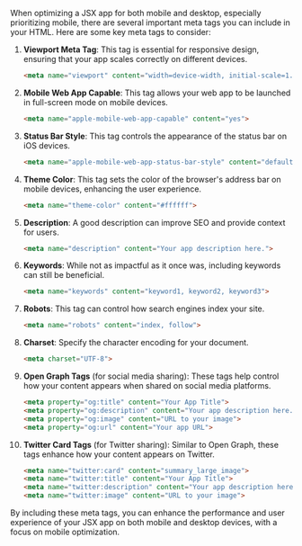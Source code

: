 When optimizing a JSX app for both mobile and desktop, especially prioritizing mobile, there are several important meta tags you can include in your HTML. Here are some key meta tags to consider:

1. **Viewport Meta Tag**:
   This tag is essential for responsive design, ensuring that your app scales correctly on different devices.
   ```html
   <meta name="viewport" content="width=device-width, initial-scale=1.0, maximum-scale=1.0, user-scalable=no">
   ```

2. **Mobile Web App Capable**:
   This tag allows your web app to be launched in full-screen mode on mobile devices.
   ```html
   <meta name="apple-mobile-web-app-capable" content="yes">
   ```

3. **Status Bar Style**:
   This tag controls the appearance of the status bar on iOS devices.
   ```html
   <meta name="apple-mobile-web-app-status-bar-style" content="default">
   ```

4. **Theme Color**:
   This tag sets the color of the browser's address bar on mobile devices, enhancing the user experience.
   ```html
   <meta name="theme-color" content="#ffffff">
   ```

5. **Description**:
   A good description can improve SEO and provide context for users.
   ```html
   <meta name="description" content="Your app description here.">
   ```

6. **Keywords**:
   While not as impactful as it once was, including keywords can still be beneficial.
   ```html
   <meta name="keywords" content="keyword1, keyword2, keyword3">
   ```

7. **Robots**:
   This tag can control how search engines index your site.
   ```html
   <meta name="robots" content="index, follow">
   ```

8. **Charset**:
   Specify the character encoding for your document.
   ```html
   <meta charset="UTF-8">
   ```

9. **Open Graph Tags** (for social media sharing):
   These tags help control how your content appears when shared on social media platforms.
   ```html
   <meta property="og:title" content="Your App Title">
   <meta property="og:description" content="Your app description here.">
   <meta property="og:image" content="URL to your image">
   <meta property="og:url" content="Your app URL">
   ```

10. **Twitter Card Tags** (for Twitter sharing):
    Similar to Open Graph, these tags enhance how your content appears on Twitter.
    ```html
    <meta name="twitter:card" content="summary_large_image">
    <meta name="twitter:title" content="Your App Title">
    <meta name="twitter:description" content="Your app description here.">
    <meta name="twitter:image" content="URL to your image">
    ```

By including these meta tags, you can enhance the performance and user experience of your JSX app on both mobile and desktop devices, with a focus on mobile optimization.